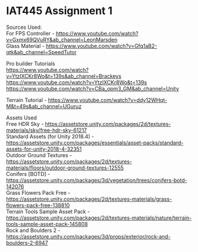 # IAT445 Assignment 1

Sources Used:  
For FPS Controller - https://www.youtube.com/watch?v=Gxmx69QVuRY&ab_channel=LeonMarsden  
Glass Material - https://www.youtube.com/watch?v=Gfq1aB2-qtk&ab_channel=SpeedTutor  
  
Pro builder Tutorials  
https://www.youtube.com/watch?v=YtzIXCKr8Wo&t=139s&ab_channel=Brackeys  
https://www.youtube.com/watch?v=YtzIXCKr8Wo&t=139s  
https://www.youtube.com/watch?v=CBa_opm3_GM&ab_channel=Unity  
  
Terrain Tutorial - https://www.youtube.com/watch?v=ddy12WHqt-M&t=49s&ab_channel=UGuruz  

Assets Used  
Free HDR Sky - https://assetstore.unity.com/packages/2d/textures-materials/sky/free-hdr-sky-61217  
Standard Assets (for Unity 2018.4) - https://assetstore.unity.com/packages/essentials/asset-packs/standard-assets-for-unity-2018-4-32351  
Outdoor Ground Textures - https://assetstore.unity.com/packages/2d/textures-materials/floors/outdoor-ground-textures-12555  
Conifers [BOTD] - https://assetstore.unity.com/packages/3d/vegetation/trees/conifers-botd-142076  
Grass Flowers Pack Free - https://assetstore.unity.com/packages/2d/textures-materials/grass-flowers-pack-free-138810  
Terrain Tools Sample Asset Pack - https://assetstore.unity.com/packages/2d/textures-materials/nature/terrain-tools-sample-asset-pack-145808  
Rock and Boulders 2 - https://assetstore.unity.com/packages/3d/props/exterior/rock-and-boulders-2-6947  


